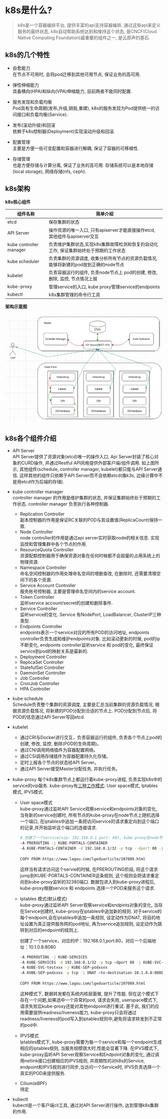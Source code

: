 k8s是什么?
===================

> k8s是一个容器编排平台, 提供丰富的api支持容器编排, 通过这些api来定义服务的最终状态, k8s自动帮助系统达到和维持这个状态, 是CNCF(Cloud Native Computing Foundation)最重要的组件之一, 是云原声的基石. 

## k8s的几个特性

- 自愈能力  
  在节点不可用时, 会将pod迁移到其他可用节点, 保证业务的高可用.  

- 弹性伸缩能力  
  具备横向(HPA)和纵向(VPA)伸缩能力, 目前两者不能同时配置.  

- 服务发现和负载均衡  
  Pod具有生命周期(发布,升级,销毁,重建), k8s的服务发现为Pod提供统一的访问接口和负载均衡(Service). 

- 发布(滚动升级)和回滚  
  依赖于k8s控制器(Deployment)实现滚动升级和回滚. 

- 配置管理  
  主要是方便一些可变配置和容器进行解耦, 保证了容器的可移植性. 

- 存储管理  
  也是方便存储与计算分离, 保证了业务的高可用. 存储系统可以是本地存储(local storage), 网络存储(nfs, ceph).

## k8s架构

**k8s核心组件**

| 组件名称 | 简单介绍 |
| --- | --- |
| etcd | 保存集群的状态 |
| API Server | 操作资源的唯一入口, 只有apiserver才能直接操作etcd, 其他组件与apiserver交互 |
| kube controller manager | 负责维护集群状态,实现k8s集群故障检测和恢复的自动化工作, 保证集群始终处于预期的工作状态|
| kube scheduler | 负责集群的资源调度, 收集分析所有节点的资源负载情况, 能够将新建的pod放到正确的node节点 |
| kubelet |负责容器运行的组件, 负责node节点上 pod的创建, 修改, 删除, 监控, 节点情况上报|
| kube-proxy|管理service的入口, kube proxy管理service的endpoints |
| kubectl | k8s集群管理的命令行工具|

**架构示意图**

![alt k8s组件架构示意图](images/20210103133631.png)

## k8s各个组件介绍
- API Server   
  API Server提供了资源对象(etcd)唯一的操作入口, Api Server封装了核心对象的CURD操作, 并通过Restful API风格提供外部客户端/组件调用. 如上图所示, 其他组件(schedule, controller manager, kubelet)都只能与API Server通信. 这样其他的组件只依赖于API Server而不会依赖etcd(像k3s, 边缘计算中不是用etcd作为后端的存储). 
  
- kube controller manager  
  controller manager 的作用是维护集群的状态, 并保证集群始终处于预期的工作状态. controller manager 负责执行各种控制器.
  - Replication Controller  
    副本控制器的作用是保证RC关联的POD与其设置值(ReplicaCount)保持一致.  
  - Node Controller  
    node controller的作用是通过api server实时获取node的相关信息. 实现监控和管理集群中各个节点的作用.
  - ResourceQuota Controller  
    资源配额控制器用于确保资源对象在任何时候都不会超量的占用系统上的物理资源.
  - Namespace Controller  
    命名空间控制器的作用处理命名空间的增删查改, 在删除时, 还需要清理空间下的各个资源. 
  - Service Account Controller  
    服务账号控制器, 主要是管理命名空间内的service account. 
  - Token Controller  
    监听service account/secret的创建和删除事件.  
  - Service Controller  
    监听service的变化. Service 有NodePort, LoadBalancer, ClusterIP三种类型. 
  - Endpoints Controller  
    endpoints表示一个service对应的所有POD的访问地址, endpoints controller负责生成和维护endpoints对象. 比如滚动更新的时候, pod的ip不断变化, endpoints controller监听service 和 pod的变化, 最终保证service到pod的映射关系是最新的.
  - Deployment Controller
  - ReplicaSet Controller
  - StatefulSet Controller
  - DaemonSet Controller
  - Job Controller
  - CronJob Controller 
  - HPA Controller

- kube schedule  
  Schedule负责整个集群的资源调度, 主要是汇总当前集群的资源负载情况, 根据资源负载情况, 将新建的POD分配到合适的节点上. POD分配到节点后, 将POD的信息通过API Server写回etcd. 

- kubelet
  - 通过CRI与Docker进行交互，负责容器运行的组件, 负责各个节点上pod的创建, 修改, 监控, 删除(POD的生命周期)。
  - 通过CNI调用网络插件为容器配置网络。
  - 通过CSI调用存储插件为容器配置持久化存储。 
  - 定时上报各个节点的状态给API Server。
  - 通过API Server接受Master分配任务, 并执行任务。

- kube-proxy
  每个k8s集群节点上都运行着kube-proxy进程, 负责实现k8s中的service的vip服务. kube-proxy有[三种工作模式](https://www.lagou.com/lgeduarticle/107089.html): User space模式, Iptables 模式, IPVS模式. 
  - User space模式  
    kube-proxy通过监听API Service观察service和endpoints对象的变化, 当有新的service创建时, 所有节点的kube-proxy在node节点上随机选择一个端口, 在iptables中追加一条把访问service的请求重定向到这个端口的记录,并开始监听这个端口的连接请求. 
    ```bash
    # 创建了一个service(vip: 192.168.0.1 port: 80), kube-proxy在node节点上随机选择一个端口32380, 然后会追加两条iptables
    -A PREROUTING -j KUBE-PORTALS-CONTAINER
    -A KUBE-PORTALS-CONTAINER -d 192.168.0.1/32 -p tcp --dport 80 -j REDIRECT --to-ports 32380

    COPY FROM https://www.lagou.com/lgeduarticle/107089.html
    ```
    这样当有请求访问这个servie的时候, 在PREROUTING阶段, 将这个请求jump到KUBE-PORTALS-CONTAINER这条规则, 这个规则会把请求重定向到kube-proxy监听的32380端口. 数据包进入到kube-proxy进程后, kube-proxy根据service 和 endpoints 选择一个POD来服务这个请求.  
  - Iptables 模式(默认模式)  
    kube-proxy通过监听API Server观察service和endpints对象的变化, 当存在Service创建时, kube-proxy在iptables中追加新的规则. 对于service的每个endpoint,会在iptables中追加一条规则, 设定动作为DNAT, 将目的地址设置为真正提供服务网的pod地址, 再为service追加规则, 设定动作为跳转到对应的endpoint的规则上. 

    创建了一个service，对应的IP：192.168.0.1,port:80，对应一个后端地址：10.1.0.8:8080
    ```bash
    -A PREROUTING -j KUBE-SERVICES
    -A KUBE-SERVICES -d 192.168.0.1/32 -p tcp –dport 80 -j KUBE-SVC-testxxx
    -A KUBE-SVC-testxxx -j KUBE-SEP-podxxxx
    -A KUBE-SEP-podxxxx -p tcp -j DNAT –to-destination 10.1.0.8:8080

    COPY FROM https://www.lagou.com/lgeduarticle/107089.html
    ```
    这种模式下, 数据转发都在系统内核层面做, 提升了性能. 但在这个模式下存在一个问题,如果选中一个异常的pod, 请求会失败, userspace模式下, 请求失败后kube-proxy还能对其他endpoint进行重试. 基于此, 我们的应用需要提供readness/liveness能力, kube-proxy只会将通过readness/liveness的pod写入到iptables规则中,避免将请求转发到不正常的pod中.  
  - IPVS模式  
    Iptables模式下, kube-proxy需要为每一个service和每一个endpoint生成相应的iptables规则, 当服务规模很大时,性能会显著下降. 在IPVS模式下, kube-proxy监听API Server观察Service和Endpoint对象的变化, 通过调用netlink接口创建相应的IPVS规则, 并周期性的对k8s的Service, endpoint和IPVS规则进行同步,当访问一个Service时, IPVS负责选择一个真实的POD来提供服务. 
  - Cilium(eBPF)  
    待定
- kubectl  
  kubectl是一个客户端cli工具, 通过对API Server进行操作, 达到管理k8s集群的作用. 